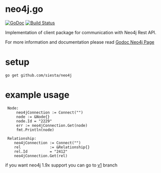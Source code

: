 neo4j.go
========

[![GoDoc](https://godoc.org/github.com/cihangir/neo4j?status.svg)](https://godoc.org/github.com/cihangir/neo4j)
[![Build Status](https://travis-ci.org/cihangir/neo4j.svg)](https://travis-ci.org/cihangir/neo4j)

Implementation of client package for communication with Neo4j Rest API.

For more information and documentation please read [Godoc Neo4j Page](http://godoc.org/github.com/cihangir/neo4j)


# setup

```
go get github.com/siesta/neo4j
```


# example usage


```
 Node:
     neo4jConnection := Connect("")
     node := &Node{}
     node.Id = "2229"
     err := neo4jConnection.Get(node)
     fmt.Println(node)

 Relationship:
    neo4jConnection := Connect("")
    rel             := &Relationship{}
    rel.Id          = "2412"
    neo4jConnection.Get(rel)

```

if you want neo4j 1.9x support you can go to [v1](https://github.com/cihangir/neo4j/tree/v1) branch
